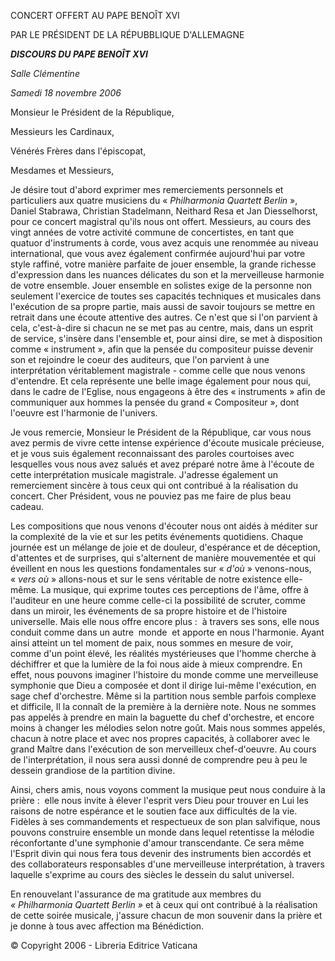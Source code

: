 CONCERT OFFERT AU PAPE BENOÎT XVI

PAR LE PRÉSIDENT DE LA RÉPUBBLIQUE D'ALLEMAGNE

***DISCOURS DU PAPE BENOÎT XVI***

*Salle Clémentine*

*Samedi 18 novembre 2006*

Monsieur le Président de la République,

Messieurs les Cardinaux,

Vénérés Frères dans l'épiscopat,

Mesdames et Messieurs,

Je désire tout d'abord exprimer mes remerciements personnels et particuliers aux quatre musiciens du « *Philharmonia Quartett Berlin* », Daniel Stabrawa, Christian Stadelmann, Neithard Resa et Jan Diesselhorst, pour ce concert magistral qu'ils nous ont offert. Messieurs, au cours des vingt années de votre activité commune de concertistes, en tant que quatuor d'instruments à corde, vous avez acquis une renommée au niveau international, que vous avez également confirmée aujourd'hui par votre style raffiné, votre manière parfaite de jouer ensemble, la grande richesse d'expression dans les nuances délicates du son et la merveilleuse harmonie de votre ensemble. Jouer ensemble en solistes exige de la personne non seulement l'exercice de toutes ses capacités techniques et musicales dans l'exécution de sa propre partie, mais aussi de savoir toujours se mettre en retrait dans une écoute attentive des autres. Ce n'est que si l'on parvient à cela, c'est-à-dire si chacun ne se met pas au centre, mais, dans un esprit de service, s'insère dans l'ensemble et, pour ainsi dire, se met à disposition comme « instrument », afin que la pensée du compositeur puisse devenir son et rejoindre le coeur des auditeurs, que l'on parvient à une interprétation véritablement magistrale - comme celle que nous venons d'entendre. Et cela représente une belle image également pour nous qui, dans le cadre de l'Eglise, nous engageons à être des « instruments » afin de communiquer aux hommes la pensée du grand « Compositeur », dont l'oeuvre est l'harmonie de l'univers.

Je vous remercie, Monsieur le Président de la République, car vous nous avez permis de vivre cette intense expérience d'écoute musicale précieuse, et je vous suis également reconnaissant des paroles courtoises avec lesquelles vous nous avez salués et avez préparé notre âme à l'écoute de cette interprétation musicale magistrale. J'adresse également un remerciement sincère à tous ceux qui ont contribué à la réalisation du concert. Cher Président, vous ne pouviez pas me faire de plus beau cadeau.

Les compositions que nous venons d'écouter nous ont aidés à méditer sur la complexité de la vie et sur les petits événements quotidiens. Chaque journée est un mélange de joie et de douleur, d'espérance et de déception, d'attentes et de surprises, qui s'alternent de manière mouvementée et qui éveillent en nous les questions fondamentales sur « *d'où* » venons-nous, « *vers où* » allons-nous et sur le sens véritable de notre existence elle-même. La musique, qui exprime toutes ces perceptions de l'âme, offre à l'auditeur en une heure comme celle-ci la possibilité de scruter, comme dans un miroir, les événements de sa propre histoire et de l'histoire universelle. Mais elle nous offre encore plus :  à travers ses sons, elle nous conduit comme dans un autre  monde  et apporte en nous l'harmonie. Ayant ainsi atteint un tel moment de paix, nous sommes en mesure de voir, comme d'un point élevé, les réalités mystérieuses que l'homme cherche à déchiffrer et que la lumière de la foi nous aide à mieux comprendre. En effet, nous pouvons imaginer l'histoire du monde comme une merveilleuse symphonie que Dieu a composée et dont il dirige lui-même l'exécution, en sage chef d'orchestre. Même si la partition nous semble parfois complexe et difficile, Il la connaît de la première à la dernière note. Nous ne sommes pas appelés à prendre en main la baguette du chef d'orchestre, et encore moins à changer les mélodies selon notre goût. Mais nous sommes appelés, chacun à notre place et avec nos propres capacités, à collaborer avec le grand Maître dans l'exécution de son merveilleux chef-d'oeuvre. Au cours de l'interprétation, il nous sera aussi donné de comprendre peu à peu le dessein grandiose de la partition divine.

Ainsi, chers amis, nous voyons comment la musique peut nous conduire à la prière :  elle nous invite à élever l'esprit vers Dieu pour trouver en Lui les raisons de notre espérance et le soutien face aux difficultés de la vie. Fidèles à ses commandements et respectueux de son plan salvifique, nous pouvons construire ensemble un monde dans lequel retentisse la mélodie réconfortante d'une symphonie d'amour transcendante. Ce sera même l'Esprit divin qui nous fera tous devenir des instruments bien accordés et des collaborateurs responsables d'une merveilleuse interprétation, à travers laquelle s'exprime au cours des siècles le dessein du salut universel.

En renouvelant l'assurance de ma gratitude aux membres du *« *Philharmonia Quartett Berlin* »* et à ceux qui ont contribué à la réalisation de cette soirée musicale, j'assure chacun de mon souvenir dans la prière et je donne à tous avec affection ma Bénédiction.

© Copyright 2006 - Libreria Editrice Vaticana